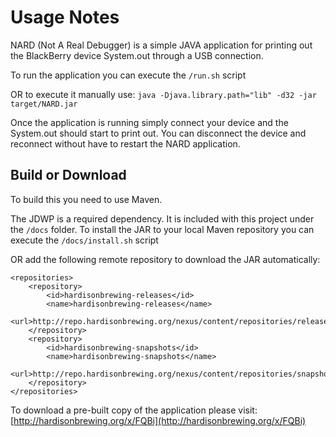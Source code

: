 Usage Notes
=====
NARD (Not A Real Debugger) is a simple JAVA application for printing out the BlackBerry device System.out through a USB connection.

To run the application you can execute the `/run.sh` script

OR to execute it manually use: `java -Djava.library.path="lib" -d32 -jar target/NARD.jar`

Once the application is running simply connect your device and the System.out should start to print out. You can disconnect the device and reconnect without have to restart the NARD application.

Build or Download
-----------------
To build this you need to use Maven.

The JDWP is a required dependency. It is included with this project under the `/docs` folder.
To install the JAR to your local Maven repository you can execute the `/docs/install.sh` script

OR add the following remote repository to download the JAR automatically:

	<repositories>
		<repository>
			<id>hardisonbrewing-releases</id>
			<name>hardisonbrewing-releases</name>
			<url>http://repo.hardisonbrewing.org/nexus/content/repositories/releases/</url>
		</repository>
		<repository>
			<id>hardisonbrewing-snapshots</id>
			<name>hardisonbrewing-snapshots</name>
			<url>http://repo.hardisonbrewing.org/nexus/content/repositories/snapshots/</url>
		</repository>
	</repositories>

To download a pre-built copy of the application please visit: [http://hardisonbrewing.org/x/FQBi](http://hardisonbrewing.org/x/FQBi)